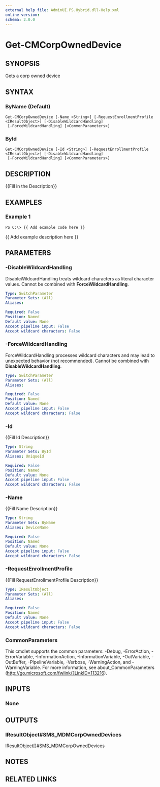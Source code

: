```yaml
---
external help file: AdminUI.PS.Hybrid.dll-Help.xml
online version: 
schema: 2.0.0
---
```


# Get-CMCorpOwnedDevice

## SYNOPSIS
Gets a corp owned device

## SYNTAX

### ByName (Default)
```
Get-CMCorpOwnedDevice [-Name <String>] [-RequestEnrollmentProfile <IResultObject>] [-DisableWildcardHandling]
 [-ForceWildcardHandling] [<CommonParameters>]
```

### ById
```
Get-CMCorpOwnedDevice [-Id <String>] [-RequestEnrollmentProfile <IResultObject>] [-DisableWildcardHandling]
 [-ForceWildcardHandling] [<CommonParameters>]
```

## DESCRIPTION
{{Fill in the Description}}

## EXAMPLES

### Example 1
```
PS C:\> {{ Add example code here }}
```

{{ Add example description here }}

## PARAMETERS

### -DisableWildcardHandling
DisableWildcardHandling treats wildcard characters as literal character values. Cannot be combined with **ForceWildcardHandling**.

```yaml
Type: SwitchParameter
Parameter Sets: (All)
Aliases: 

Required: False
Position: Named
Default value: None
Accept pipeline input: False
Accept wildcard characters: False
```

### -ForceWildcardHandling
ForceWildcardHandling processes wildcard characters and may lead to unexpected behavior (not recommended). Cannot be combined with **DisableWildcardHandling**.

```yaml
Type: SwitchParameter
Parameter Sets: (All)
Aliases: 

Required: False
Position: Named
Default value: None
Accept pipeline input: False
Accept wildcard characters: False
```

### -Id
{{Fill Id Description}}

```yaml
Type: String
Parameter Sets: ById
Aliases: UniqueId

Required: False
Position: Named
Default value: None
Accept pipeline input: False
Accept wildcard characters: False
```

### -Name
{{Fill Name Description}}

```yaml
Type: String
Parameter Sets: ByName
Aliases: DeviceName

Required: False
Position: Named
Default value: None
Accept pipeline input: False
Accept wildcard characters: False
```

### -RequestEnrollmentProfile
{{Fill RequestEnrollmentProfile Description}}

```yaml
Type: IResultObject
Parameter Sets: (All)
Aliases: 

Required: False
Position: Named
Default value: None
Accept pipeline input: False
Accept wildcard characters: False
```

### CommonParameters
This cmdlet supports the common parameters: -Debug, -ErrorAction, -ErrorVariable, -InformationAction, -InformationVariable, -OutVariable, -OutBuffer, -PipelineVariable, -Verbose, -WarningAction, and -WarningVariable. For more information, see about_CommonParameters (http://go.microsoft.com/fwlink/?LinkID=113216).

## INPUTS

### None

## OUTPUTS

### IResultObject#SMS_MDMCorpOwnedDevices
IResultObject[]#SMS_MDMCorpOwnedDevices

## NOTES

## RELATED LINKS

